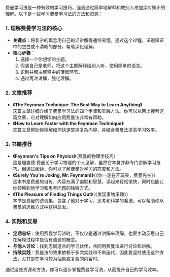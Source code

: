 费曼学习法是一种有效的学习技巧，强调通过简单地解释和教别人来加深对知识的理解。以下是一些学习费曼学习法的方法和资源：

### 1. **理解费曼学习法的核心**

- **关键点**：将复杂的概念用自己的话讲解得通俗易懂。通过这个过程，识别知识中的空白或不清晰的部分，帮助深化理解。
- **核心步骤**：
    1. 选择一个你想学的主题。
    2. 假装自己是老师，将这个主题解释给别人听，使用简单的语言。
    3. 识别并解决解释中的薄弱环节。
    4. 通过再次讲解，强化理解。

### 2. **文章推荐**

- **《The Feynman Technique: The Best Way to Learn Anything》**  
    这篇文章详细介绍了费曼学习法的四个步骤和实践方法。你可以从网上搜索这篇文章，它对理解如何应用费曼法非常有帮助。
- **《How to Learn Faster with the Feynman Technique》**  
    这篇文章帮助你理解如何快速掌握复杂内容，并结合费曼法提高学习效率。

### 3. **书籍推荐**

- **《Feynman's Tips on Physics》**（费曼的物理学技巧）  
    这是理查德·费曼关于学习物理的个人见解，虽然它本身并非专门讲解学习技巧，但通过阅读，你可以了解费曼对学习的态度和方法。
- **《Surely You're Joking, Mr. Feynman!》**（《你一定在开玩笑，费曼先生》）  
    这本书是费曼的自传，内容充满了幽默和智慧，读起来轻松愉快，同时也能让你领略到他学习和思考问题的独特方式。
- **《The Pleasure of Finding Things Out》**（《发现事物乐趣》）  
    本书是费曼的访谈集，包含了他对于学习、思考和科学的看法，可以帮助你从费曼的思维方式中获得启发。

### 4. **实践和反思**

- **定期总结**：使用费曼学习法时，不仅仅是通过讲解来理解，也要主动反思自己在解释过程中是否有遗漏的概念。
- **与他人讨论**：找到志同道合的学习伙伴，共同用费曼法进行讨论和讲解。
- **持续实践**：费曼法的效果依赖于多次实践和不断迭代，因此要坚持使用这种方法，尤其是在学习较为抽象或复杂的内容时。

通过这些资源和方法，你可以逐步掌握费曼学习法，从而提升自己的学习效率。